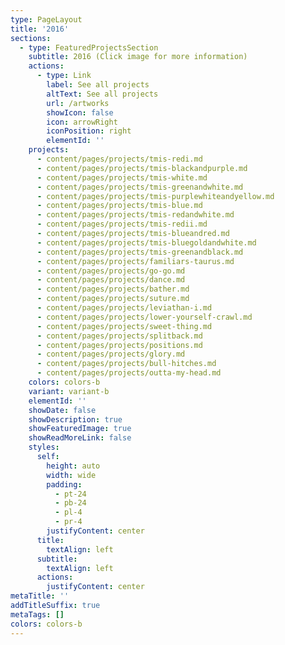 ```yaml
---
type: PageLayout
title: '2016'
sections:
  - type: FeaturedProjectsSection
    subtitle: 2016 (Click image for more information)
    actions:
      - type: Link
        label: See all projects
        altText: See all projects
        url: /artworks
        showIcon: false
        icon: arrowRight
        iconPosition: right
        elementId: ''
    projects:
      - content/pages/projects/tmis-redi.md
      - content/pages/projects/tmis-blackandpurple.md
      - content/pages/projects/tmis-white.md
      - content/pages/projects/tmis-greenandwhite.md
      - content/pages/projects/tmis-purplewhiteandyellow.md
      - content/pages/projects/tmis-blue.md
      - content/pages/projects/tmis-redandwhite.md
      - content/pages/projects/tmis-redii.md
      - content/pages/projects/tmis-blueandred.md
      - content/pages/projects/tmis-bluegoldandwhite.md
      - content/pages/projects/tmis-greenandblack.md
      - content/pages/projects/familiars-taurus.md
      - content/pages/projects/go-go.md
      - content/pages/projects/dance.md
      - content/pages/projects/bather.md
      - content/pages/projects/suture.md
      - content/pages/projects/leviathan-i.md
      - content/pages/projects/lower-yourself-crawl.md
      - content/pages/projects/sweet-thing.md
      - content/pages/projects/splitback.md
      - content/pages/projects/positions.md
      - content/pages/projects/glory.md
      - content/pages/projects/bull-hitches.md
      - content/pages/projects/outta-my-head.md
    colors: colors-b
    variant: variant-b
    elementId: ''
    showDate: false
    showDescription: true
    showFeaturedImage: true
    showReadMoreLink: false
    styles:
      self:
        height: auto
        width: wide
        padding:
          - pt-24
          - pb-24
          - pl-4
          - pr-4
        justifyContent: center
      title:
        textAlign: left
      subtitle:
        textAlign: left
      actions:
        justifyContent: center
metaTitle: ''
addTitleSuffix: true
metaTags: []
colors: colors-b
---
```


